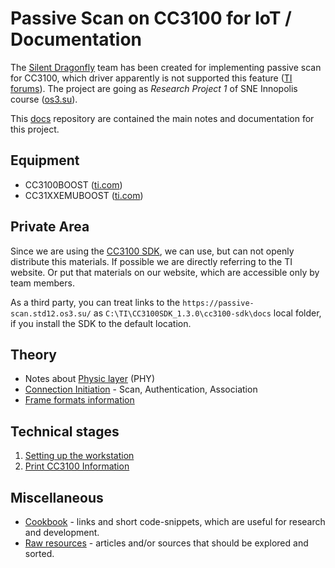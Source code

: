# Passive Scan on CC3100 for IoT / Documentation

The [Silent Dragonfly](https://github.com/silent-dragonfly) team has been
created for implementing passive scan for CC3100, which driver apparently is not
supported this feature ([TI forums](http://e2e.ti.com/support/wireless-connectivity/wifi/f/968/p/684381/2521400)).
The project are going as *Research Project 1* of SNE Innopolis course
([os3.su](http://os3.su/)).


This [docs](https://github.com/silent-dragonfly/docs) repository are contained
the main notes and documentation for this project.

## Equipment

- CC3100BOOST ([ti.com](http://www.ti.com/tool/CC3100BOOST))
- CC31XXEMUBOOST ([ti.com](http://www.ti.com/tool/CC31XXEMUBOOST))

## Private Area

Since we are using the [CC3100 SDK](www.ti.com/tool/CC3100SDK), we can use, but
can not openly distribute this materials. If possible we are directly referring
to the TI website. Or put that materials on our website, which are accessible only
by team members.

As a third party, you can treat links to the `https://passive-scan.std12.os3.su/`
as `C:\TI\CC3100SDK_1.3.0\cc3100-sdk\docs` local folder, if you install the SDK
to the default location.

## Theory

- Notes about [Physic layer](./IEEE802.11/phy.md) (PHY)
- [Connection Initiation](./IEEE802.11/connection-initiation.md) - Scan, Authentication, Association
- [Frame formats information](./IEEE802.11/frame-formats.md)

## Technical stages

1. [Setting up the workstation](00-setup-workstation/set-up-workstation.md)
2. [Print CC3100 Information](01-print-cc3100-information/print-cc3100-information.md)

## Miscellaneous

- [Cookbook](cookbook.md) - links and short code-snippets, which are useful for
research and development.
- [Raw resources](raw-sources.md) - articles and/or sources that should be
explored and sorted.
